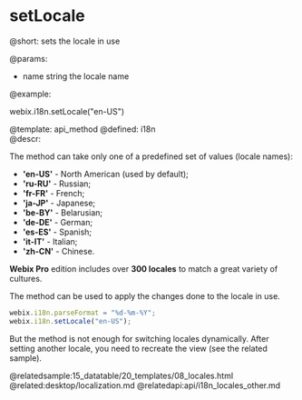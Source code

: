 setLocale
=============


@short: sets the locale in use
	

@params:
- name     string      the locale name


@example:

webix.i18n.setLocale("en-US")


@template:	api_method
@defined:	i18n	
@descr:

The method can take only one of a predefined set of values (locale names):

- **'en-US'** - North American (used by default);
- **'ru-RU'** - Russian;
- **'fr-FR'** - French;
- **'ja-JP'** - Japanese;
- **'be-BY'** - Belarusian;
- **'de-DE'** - German;
- **'es-ES'** - Spanish;
- **'it-IT'** - Italian;
- **'zh-CN'** - Chinese.

**Webix Pro** edition includes over **300 locales** to match a great variety of cultures. 

The method can be used to apply the changes done to the locale in use. 

~~~js
webix.i18n.parseFormat = "%d-%m-%Y";
webix.i18n.setLocale("en-US");
~~~

But the method is not enough for switching locales dynamically. After setting another locale, you need to recreate the view (see the related sample). 

@relatedsample:15_datatable/20_templates/08_locales.html
@related:desktop/localization.md
@relatedapi:api/i18n_locales_other.md

